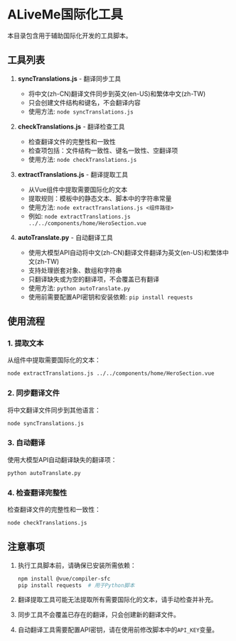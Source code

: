 # ALiveMe国际化工具

本目录包含用于辅助国际化开发的工具脚本。

## 工具列表

1. **syncTranslations.js** - 翻译同步工具
   - 将中文(zh-CN)翻译文件同步到英文(en-US)和繁体中文(zh-TW)
   - 只会创建文件结构和键名，不会翻译内容
   - 使用方法: `node syncTranslations.js`

2. **checkTranslations.js** - 翻译检查工具
   - 检查翻译文件的完整性和一致性
   - 检查项包括：文件结构一致性、键名一致性、空翻译项
   - 使用方法: `node checkTranslations.js`

3. **extractTranslations.js** - 翻译提取工具
   - 从Vue组件中提取需要国际化的文本
   - 提取规则：模板中的静态文本、脚本中的字符串常量
   - 使用方法: `node extractTranslations.js <组件路径>`
   - 例如: `node extractTranslations.js ../../components/home/HeroSection.vue`

4. **autoTranslate.py** - 自动翻译工具
   - 使用大模型API自动将中文(zh-CN)翻译文件翻译为英文(en-US)和繁体中文(zh-TW)
   - 支持处理嵌套对象、数组和字符串
   - 只翻译缺失或为空的翻译项，不会覆盖已有翻译
   - 使用方法: `python autoTranslate.py`
   - 使用前需要配置API密钥和安装依赖: `pip install requests`

## 使用流程

### 1. 提取文本

从组件中提取需要国际化的文本：

```bash
node extractTranslations.js ../../components/home/HeroSection.vue
```

### 2. 同步翻译文件

将中文翻译文件同步到其他语言：

```bash
node syncTranslations.js
```

### 3. 自动翻译

使用大模型API自动翻译缺失的翻译项：

```bash
python autoTranslate.py
```

### 4. 检查翻译完整性

检查翻译文件的完整性和一致性：

```bash
node checkTranslations.js
```

## 注意事项

1. 执行工具脚本前，请确保已安装所需依赖：
   ```bash
   npm install @vue/compiler-sfc
   pip install requests  # 用于Python脚本
   ```

2. 翻译提取工具可能无法提取所有需要国际化的文本，请手动检查并补充。

3. 同步工具不会覆盖已存在的翻译，只会创建新的翻译文件。

4. 自动翻译工具需要配置API密钥，请在使用前修改脚本中的`API_KEY`变量。 